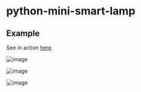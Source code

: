 # python-mini-smart-lamp

## Example
See in action [here](https://raw.githubusercontent.com/thiagosanches/python-mini-smart-lamp/main/example.mp4).

![image](https://user-images.githubusercontent.com/5191469/141774586-024168de-979d-4a58-beca-40b14665f644.png)

![image](https://user-images.githubusercontent.com/5191469/141774635-768d90d6-cc65-40f8-b1a5-fe3b07c4849d.png)

![image](https://user-images.githubusercontent.com/5191469/141775096-93e85965-4124-4048-867e-dc412129a2c4.png)
